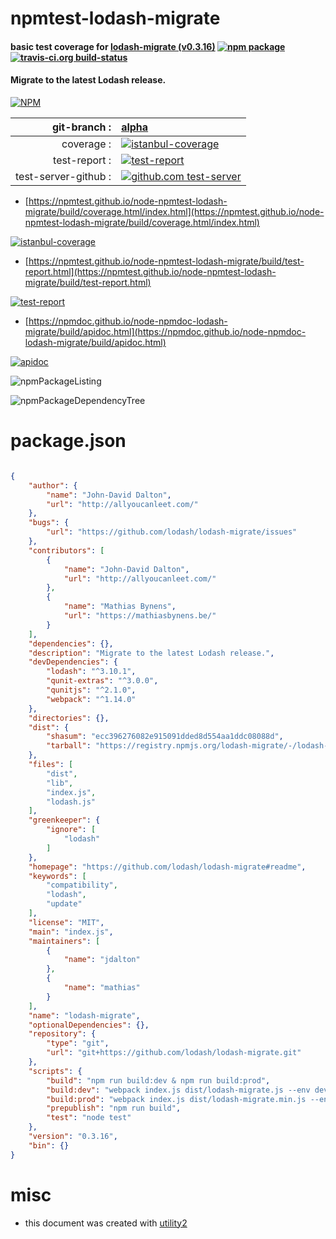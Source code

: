 # npmtest-lodash-migrate

#### basic test coverage for  [lodash-migrate (v0.3.16)](https://github.com/lodash/lodash-migrate#readme)  [![npm package](https://img.shields.io/npm/v/npmtest-lodash-migrate.svg?style=flat-square)](https://www.npmjs.org/package/npmtest-lodash-migrate) [![travis-ci.org build-status](https://api.travis-ci.org/npmtest/node-npmtest-lodash-migrate.svg)](https://travis-ci.org/npmtest/node-npmtest-lodash-migrate)

#### Migrate to the latest Lodash release.

[![NPM](https://nodei.co/npm/lodash-migrate.png?downloads=true&downloadRank=true&stars=true)](https://www.npmjs.com/package/lodash-migrate)

| git-branch : | [alpha](https://github.com/npmtest/node-npmtest-lodash-migrate/tree/alpha)|
|--:|:--|
| coverage : | [![istanbul-coverage](https://npmtest.github.io/node-npmtest-lodash-migrate/build/coverage.badge.svg)](https://npmtest.github.io/node-npmtest-lodash-migrate/build/coverage.html/index.html)|
| test-report : | [![test-report](https://npmtest.github.io/node-npmtest-lodash-migrate/build/test-report.badge.svg)](https://npmtest.github.io/node-npmtest-lodash-migrate/build/test-report.html)|
| test-server-github : | [![github.com test-server](https://npmtest.github.io/node-npmtest-lodash-migrate/GitHub-Mark-32px.png)](https://npmtest.github.io/node-npmtest-lodash-migrate/build/app/index.html) | | build-artifacts : | [![build-artifacts](https://npmtest.github.io/node-npmtest-lodash-migrate/glyphicons_144_folder_open.png)](https://github.com/npmtest/node-npmtest-lodash-migrate/tree/gh-pages/build)|

- [https://npmtest.github.io/node-npmtest-lodash-migrate/build/coverage.html/index.html](https://npmtest.github.io/node-npmtest-lodash-migrate/build/coverage.html/index.html)

[![istanbul-coverage](https://npmtest.github.io/node-npmtest-lodash-migrate/build/screenCapture.buildCi.browser.%252Ftmp%252Fbuild%252Fcoverage.lib.html.png)](https://npmtest.github.io/node-npmtest-lodash-migrate/build/coverage.html/index.html)

- [https://npmtest.github.io/node-npmtest-lodash-migrate/build/test-report.html](https://npmtest.github.io/node-npmtest-lodash-migrate/build/test-report.html)

[![test-report](https://npmtest.github.io/node-npmtest-lodash-migrate/build/screenCapture.buildCi.browser.%252Ftmp%252Fbuild%252Ftest-report.html.png)](https://npmtest.github.io/node-npmtest-lodash-migrate/build/test-report.html)

- [https://npmdoc.github.io/node-npmdoc-lodash-migrate/build/apidoc.html](https://npmdoc.github.io/node-npmdoc-lodash-migrate/build/apidoc.html)

[![apidoc](https://npmdoc.github.io/node-npmdoc-lodash-migrate/build/screenCapture.buildCi.browser.%252Ftmp%252Fbuild%252Fapidoc.html.png)](https://npmdoc.github.io/node-npmdoc-lodash-migrate/build/apidoc.html)

![npmPackageListing](https://npmtest.github.io/node-npmtest-lodash-migrate/build/screenCapture.npmPackageListing.svg)

![npmPackageDependencyTree](https://npmtest.github.io/node-npmtest-lodash-migrate/build/screenCapture.npmPackageDependencyTree.svg)



# package.json

```json

{
    "author": {
        "name": "John-David Dalton",
        "url": "http://allyoucanleet.com/"
    },
    "bugs": {
        "url": "https://github.com/lodash/lodash-migrate/issues"
    },
    "contributors": [
        {
            "name": "John-David Dalton",
            "url": "http://allyoucanleet.com/"
        },
        {
            "name": "Mathias Bynens",
            "url": "https://mathiasbynens.be/"
        }
    ],
    "dependencies": {},
    "description": "Migrate to the latest Lodash release.",
    "devDependencies": {
        "lodash": "^3.10.1",
        "qunit-extras": "^3.0.0",
        "qunitjs": "^2.1.0",
        "webpack": "^1.14.0"
    },
    "directories": {},
    "dist": {
        "shasum": "ecc396276082e915091dded8d554aa1ddc08088d",
        "tarball": "https://registry.npmjs.org/lodash-migrate/-/lodash-migrate-0.3.16.tgz"
    },
    "files": [
        "dist",
        "lib",
        "index.js",
        "lodash.js"
    ],
    "greenkeeper": {
        "ignore": [
            "lodash"
        ]
    },
    "homepage": "https://github.com/lodash/lodash-migrate#readme",
    "keywords": [
        "compatibility",
        "lodash",
        "update"
    ],
    "license": "MIT",
    "main": "index.js",
    "maintainers": [
        {
            "name": "jdalton"
        },
        {
            "name": "mathias"
        }
    ],
    "name": "lodash-migrate",
    "optionalDependencies": {},
    "repository": {
        "type": "git",
        "url": "git+https://github.com/lodash/lodash-migrate.git"
    },
    "scripts": {
        "build": "npm run build:dev & npm run build:prod",
        "build:dev": "webpack index.js dist/lodash-migrate.js --env development",
        "build:prod": "webpack index.js dist/lodash-migrate.min.js --env production",
        "prepublish": "npm run build",
        "test": "node test"
    },
    "version": "0.3.16",
    "bin": {}
}
```



# misc
- this document was created with [utility2](https://github.com/kaizhu256/node-utility2)
